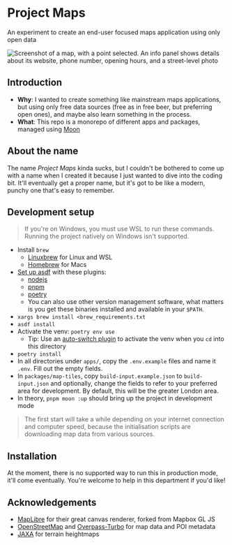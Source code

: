 # Project Maps

An experiment to create an end-user focused maps application using only open
data

![Screenshot of a map, with a point selected. An info panel shows details about
its website, phone number, opening hours, and a street-level photo](/.github/readme/screenshot.png?raw=true)

## Introduction

- **Why**: I wanted to create something like mainstream maps applications, but
  using only free data sources (free as in free beer, but preferring open ones),
  and maybe also learn something in the process.
- **What**: This repo is a monorepo of different apps and packages, managed
  using [Moon](https://moonrepo.dev/)

## About the name

The name *Project Maps* kinda sucks, but I couldn't be bothered to come up with
a name when I created it because I just wanted to dive into the coding bit.
It'll eventually get a proper name, but it's got to be like a modern, punchy one
that's easy to remember.

## Development setup

> If you're on Windows, you must use WSL to run these commands. Running the
> project natively on Windows isn't supported.

- Install `brew`
  - [Linuxbrew](https://docs.brew.sh/Homebrew-on-Linux) for Linux and WSL
  - [Homebrew](https://brew.sh/) for Macs
- [Set up asdf](https://asdf-vm.com/) with these plugins:
  - [nodejs](https://github.com/asdf-vm/asdf-nodejs.git)
  - [pnpm](https://github.com/jonathanmorley/asdf-pnpm.git)
  - [poetry](https://github.com/asdf-community/asdf-poetry.git)
  - You can also use other version management software, what matters is you get
    these binaries installed and available in your `$PATH`.
- `xargs brew install <brew_requirements.txt`
- `asdf install`
- Activate the venv: `poetry env use`
  - Tip: Use an [auto-switch plugin](MichaelAquilina/zsh-autoswitch-virtualenv)
    to activate the venv when you `cd` into this directory
- `poetry install`
- In all directories under `apps/`, copy the `.env.example` files and name it
  `.env`. Fill out the empty fields.
- In `packages/map-tiles`, copy `build-input.example.json` to `build-input.json`
  and optionally, change the fields to refer to your preferred area for
  development. By default, this will be the greater London area.
- In theory, `pnpm moon :up` should bring up the project in development mode

> The first start will take a while depending on your internet connection and
> computer speed, because the initialisation scripts are downloading map data
> from various sources.

## Installation

At the moment, there is no supported way to run this in production mode, it'll
come eventually. You're welcome to help in this department if you'd like!

## Acknowledgements

- [MapLibre](https://maplibre.org/) for their great canvas renderer, forked from
  Mapbox GL JS
- [OpenStreetMap](https://www.openstreetmap.org/) and
  [Overpass-Turbo](https://overpass-turbo.eu/) for map data and POI metadata
- [JAXA](https://earth.jaxa.jp/en/) for terrain heightmaps
